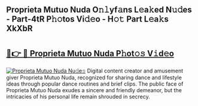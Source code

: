 ## Proprieta Mutuo Nuda O𝚗𝚕yf𝚊ns L𝚎a𝚔ed N𝚞𝚍es - Part-4tR P𝚑𝚘tos Vi𝚍𝚎o - H𝚘𝚝 Part L𝚎a𝚔s XkXbR

# <h2><a href="http://kf6ibs.oniu.top/?m=Proprieta+Mutuo+Nuda">🔗👉 🔴 Proprieta Mutuo Nuda P𝚑ot𝚘𝚜 V𝚒d𝚎o</a></h2>

[![Proprieta Mutuo Nuda Nu𝚍e𝚜](https://i.imgur.com/0qMVB7G.gif)](http://kf6ibs.oniu.top/?m=Proprieta+Mutuo+Nuda)
Digital content creator and amusement giver Proprieta Mutuo Nuda, recognized for sharing dance and lifestyle ideas through popular dance routines and brief clips. The public face of Proprieta Mutuo Nuda exudes a sincere and friendly demeanor, but the intricacies of his personal life remain shrouded in secrecy.  
